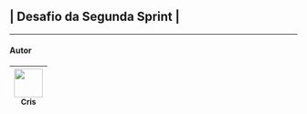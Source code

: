 ## | Desafio da Segunda Sprint |

___
#### Autor
| [<img src="https://avatars.githubusercontent.com/u/113571898?v=4" width=50><br><sub>Cris</sub>](https://github.com/CristinaKulczynski) | 
| :---: |